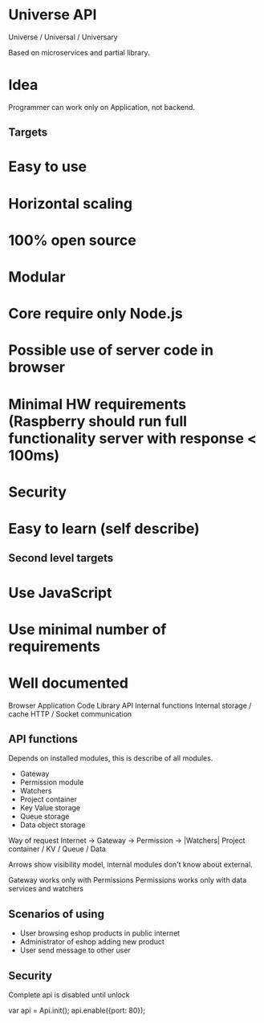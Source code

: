 Universe API
============
Universe / Universal / Universary

Based on microservices and partial library.

Idea
====
Programmer can work only on Application, not backend.

Targets
-------
# Easy to use
# Horizontal scaling
# 100% open source
# Modular
# Core require only Node.js
# Possible use of server code in browser
# Minimal HW requirements (Raspberry should run full functionality server with response < 100ms)
# Security
# Easy to learn (self describe)

Second level targets
--------------------
# Use JavaScript
# Use minimal number of requirements
# Well documented 

Browser
    Application Code
    Library API
    Internal functions
    Internal storage / cache
    HTTP / Socket communication

API functions
-------------
Depends on installed modules, this is describe of all modules.

- Gateway
- Permission module
- Watchers
- Project container
- Key Value storage
- Queue storage
- Data object storage


Way of request
Internet -> Gateway -> Permission -> |Watchers| Project container / KV / Queue / Data

Arrows show visibility model, internal modules don't know about external.

Gateway works only with Permissions
Permissions works only with data services and watchers


Scenarios of using
-------------------
- User browsing eshop products in public internet
- Administrator of eshop adding new product
- User send message to other user

Security
--------
Complete api is disabled until unlock

var api = Api.init();
api.enable({port: 80});